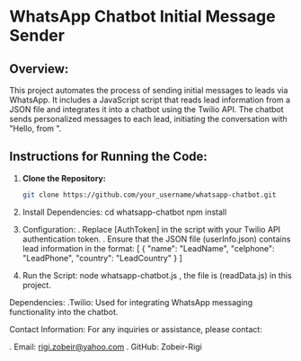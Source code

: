 # WhatsApp Chatbot Initial Message Sender

## Overview:
This project automates the process of sending initial messages to leads via WhatsApp. It includes a JavaScript script that reads lead information from a JSON file and integrates it into a chatbot using the Twilio API. The chatbot sends personalized messages to each lead, initiating the conversation with "Hello, <name> from <country>".

## Instructions for Running the Code:

1. **Clone the Repository:**
   ```bash
   git clone https://github.com/your_username/whatsapp-chatbot.git


2. Install Dependencies:
cd whatsapp-chatbot
npm install

3. Configuration:
. Replace [AuthToken] in the script with your Twilio API authentication token.
. Ensure that the JSON file (userInfo.json) contains lead information in the format: 
    [
         { "name": "LeadName", "celphone": "LeadPhone", "country": "LeadCountry" }
     ]

4. Run the Script:
node whatsapp-chatbot.js , the file is (readData.js) in this project.

Dependencies:
.Twilio: Used for integrating WhatsApp messaging functionality into the chatbot.

Contact Information:
For any inquiries or assistance, please contact:

. Email: rigi.zobeir@yahoo.com
. GitHub: Zobeir-Rigi



